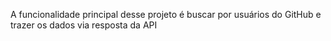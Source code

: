 A funcionalidade principal desse projeto é buscar por usuários do GitHub e trazer os dados via resposta da API
